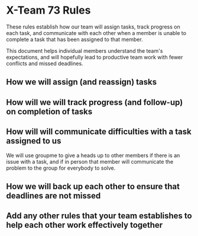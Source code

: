 # X-Team 73 Rules

These rules establish how our team will assign tasks,
track progress on each task, and communicate with each other 
when a member is unable to complete a task that has been assigned to that member.

This document helps individual members understand the team's expectations,
and will hopefully lead to productive team work with fewer conflicts
and missed deadlines.

## How we will assign (and reassign) tasks



## How will we will track progress (and follow-up) on completion of tasks



## How will will communicate difficulties with a task assigned to us
We will use groupme to give a heads up to other members if there is an issue with a task, and if in person that member will communicate the problem to the group for everybody to solve.


## How we will back up each other to ensure that deadlines are not missed



## Add any other rules that your team establishes to help each other work effectively together



